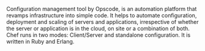 
Configuration management tool by Opscode, is an automation platform that revamps infrastructure into simple code. It helps to automate configuration, deployment and scaling of servers and applications, irrespective of whether the server or application is in the cloud, on site or a combination of both. Chef runs in two modes: Client/Server and standalone configuration. It is written in Ruby and Erlang.
